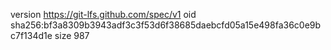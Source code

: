 version https://git-lfs.github.com/spec/v1
oid sha256:bf3a8309b3943adf3c3f53d6f38685daebcfd05a15e498fa36c0e9bc7f134d1e
size 987
